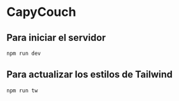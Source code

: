 # CapyCouch

## Para iniciar el servidor

```
npm run dev
```

## Para actualizar los estilos de Tailwind

```
npm run tw
```